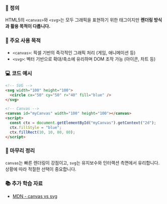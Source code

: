 ### 📘 정의

HTML5의 `<canvas>`와 `<svg>`는 모두 그래픽을 표현하기 위한 태그이지만 **렌더링 방식과 활용 목적이 다릅니다.**

### 🎯 주요 사용 목적

- `<canvas>`: 픽셀 기반의 즉각적인 그래픽 처리 (게임, 애니메이션 등)
- `<svg>`: 벡터 기반으로 확대/축소에 유리하며 DOM 조작 가능 (아이콘, 차트 등)

### 💻 코드 예시

```html
<!-- SVG -->
<svg width="100" height="100">
  <circle cx="50" cy="50" r="40" fill="blue" />
</svg>

<!-- Canvas -->
<canvas id="myCanvas" width="100" height="100"></canvas>
<script>
  const ctx = document.getElementById("myCanvas").getContext("2d");
  ctx.fillStyle = "blue";
  ctx.fillRect(10, 10, 80, 80);
</script>
```

### 🧩 마무리 정리

`canvas`는 빠른 렌더링이 강점이고, `svg`는 유지보수와 인터랙션 측면에서 유리합니다. 상황에 따라 적절한 선택이 중요합니다.

### 📚 추가 학습 자료

- [MDN - canvas vs svg](https://developer.mozilla.org/ko/docs/Web/API/Canvas_API/Tutorial/Basic_usage)
